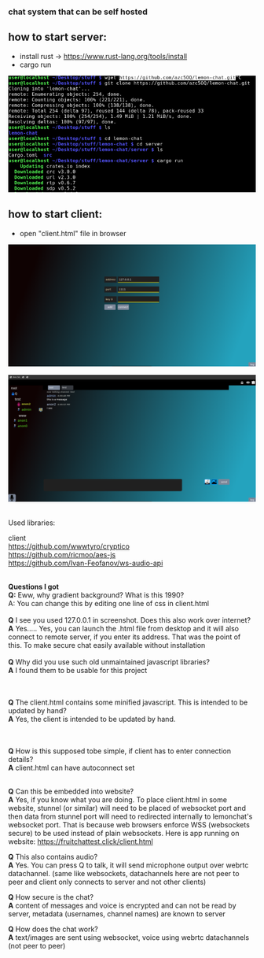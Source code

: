 ### chat system that can be self hosted

## how to start server:
- install rust -> https://www.rust-lang.org/tools/install
- cargo run

![](https://raw.githubusercontent.com/azc5OQ/lemon-chat/master/client/other/pic3.png)



## how to start client:
- open "client.html" file in browser


![](https://raw.githubusercontent.com/azc5OQ/lemon-chat/master/client/other/pic2.png)


![](https://raw.githubusercontent.com/azc5OQ/lemon-chat/master/client/other/pic.png)



<br>
Used libraries:

client
<br>
https://github.com/wwwtyro/cryptico
<br>
https://github.com/ricmoo/aes-js
<br>
https://github.com/Ivan-Feofanov/ws-audio-api




<br>
<b>Questions I got</b>
<br>
<b>Q:</b> Eww, why gradient background? What is this 1990?</b>
<br>
A: You can change this by editing one line of css in client.html<br />  

<br>
<b>Q</b> I see you used 127.0.0.1 in screenshot. Does this also work over internet?
<br>
<b>A</b>  Yes..... Yes, you can launch the .html file from desktop and it will also connect to remote server, if you enter its address. That was the point of this. To make secure chat easily available without installation<br/>
<br /><b>Q</b> Why did you use such old unmaintained javascript libraries?
<br>
<b>A</b> I found them to be usable for this project
<br/>
<br/>

<br /><b>Q</b> The client.html contains some minified javascript. This is intended to be updated by hand?
<br>
<b>A</b> Yes, the client is intended to be updated by hand.
<br/>
<br/>

<br /><b>Q</b> How is this supposed tobe simple, if client has to enter connection details?
<br>
<b>A</b> client.html can have autoconnect set
<br/>
<br/>

<b>Q</b>  Can this be embedded into website?
<br>
<b>A</b>  Yes, if you know what you are doing. To place client.html in some website, stunnel (or similar) will need to be placed of websocket port and then data from stunnel port will need to redirected internally to lemonchat's websocket port. That is because web browsers enforce WSS (websockets secure) to be used instead of plain websockets.
Here is app running on website:
https://fruitchattest.click/client.html



<b>Q</b>  This also contains audio?
<br>
<b>A</b>  Yes. You can press Q to talk, it will send microphone output over webrtc datachannel. (same like websockets, datachannels here are not peer to peer and client only connects to server and not other clients)

<b>Q</b> How secure is the chat?
<br>
<b>A</b> content of messages and voice is encrypted and can not be read by server, metadata (usernames, channel names) are known to server


<b>Q</b> How does the chat work?
<br>
<b>A</b> text/images are sent using websocket, voice using webrtc datachannels (not peer to peer)



